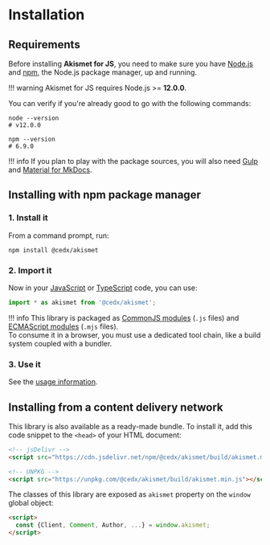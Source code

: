 # Installation

## Requirements
Before installing **Akismet for JS**, you need to make sure you have [Node.js](https://nodejs.org)
and [npm](https://www.npmjs.com), the Node.js package manager, up and running.

!!! warning
    Akismet for JS requires Node.js >= **12.0.0**.

You can verify if you're already good to go with the following commands:

```shell
node --version
# v12.0.0

npm --version
# 6.9.0
```

!!! info
    If you plan to play with the package sources, you will also need
    [Gulp](https://gulpjs.com) and [Material for MkDocs](https://squidfunk.github.io/mkdocs-material).

## Installing with npm package manager

### 1. Install it
From a command prompt, run:

```shell
npm install @cedx/akismet
```

### 2. Import it
Now in your [JavaScript](https://developer.mozilla.org/en-US/docs/Web/JavaScript) or [TypeScript](https://www.typescriptlang.org) code, you can use:

```ts
import * as akismet from '@cedx/akismet';
```

!!! info
    This library is packaged as [CommonJS modules](https://nodejs.org/api/modules.html) (`.js` files) and [ECMAScript modules](https://nodejs.org/api/esm.html) (`.mjs` files).  
    To consume it in a browser, you must use a dedicated tool chain, like a build system coupled with a bundler.

### 3. Use it
See the [usage information](usage.md).

## Installing from a content delivery network
This library is also available as a ready-made bundle.
To install it, add this code snippet to the `<head>` of your HTML document:

```html
<!-- jsDelivr -->
<script src="https://cdn.jsdelivr.net/npm/@cedx/akismet/build/akismet.min.js"></script>

<!-- UNPKG -->
<script src="https://unpkg.com/@cedx/akismet/build/akismet.min.js"></script>
```

The classes of this library are exposed as `akismet` property on the `window` global object:

```html
<script>
  const {Client, Comment, Author, ...} = window.akismet;
</script>
```
